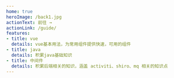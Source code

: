 ```yaml
---
home: true
heroImage: /back1.jpg
actionText: 前往 →
actionLink: /guide/
features:
- title: vue
  details: vue基本用法，为常用组件提供快速，可用的组件
- title: java
  details: 积累java基础知识
- title: 中间件
  details: 积累后端相关的知识，涵盖 activiti、shiro、mq 相关的知识点
---
```



